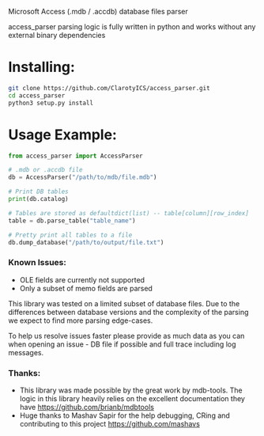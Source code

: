 Microsoft Access (.mdb / .accdb) database files parser

access_parser parsing logic is fully written in python and works without any external binary dependencies

# Installing:
```bash
git clone https://github.com/ClarotyICS/access_parser.git
cd access_parser
python3 setup.py install
```


# Usage Example:
```python
from access_parser import AccessParser

# .mdb or .accdb file
db = AccessParser("/path/to/mdb/file.mdb")

# Print DB tables
print(db.catalog)

# Tables are stored as defaultdict(list) -- table[column][row_index]
table = db.parse_table("table_name")

# Pretty print all tables to a file
db.dump_database("/path/to/output/file.txt")

```

### Known Issues:
* OLE fields are currently not supported
* Only a subset of memo fields are parsed

This library was tested on a limited subset of database files. Due to the differences between database versions and the complexity of the parsing we expect to find more parsing edge-cases.

To help us resolve issues faster please provide as much data as you can when opening an issue - DB file if possible and full trace including log messages.
 
 
### Thanks:
* This library was made possible by the great work by mdb-tools. The logic in this library heavily relies on the excellent documentation they have https://github.com/brianb/mdbtools
* Huge thanks to Mashav Sapir for the help debugging, CRing and contributing to this project https://github.com/mashavs
